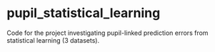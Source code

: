 # pupil_statistical_learning
Code for the project investigating pupil-linked prediction errors from statistical learning (3 datasets).
